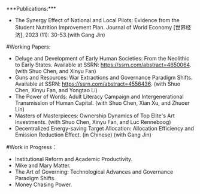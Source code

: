 <p>
  ***Publications:***
  
  - The Synergy Effect of National and Local Pilots: Evidence from the Student Nutrition Improvement Plan. Journal of World Economy [世界经济], 2023 (11): 30-53.(with Gang Jin)
</p>

<p>
  #Working Papers:
  
  - Deluge and Development of Early Human Societies: From the Neolithic to Early States. Available at SSRN: https://ssrn.com/abstract=4650064. (with Shuo Chen, and Xinyu Fan)
  - Guns and Resources: War Extractions and Governance Paradigm Shifts. Available at SSRN: https://ssrn.com/abstract=4556436. (with Shuo Chen, Xinyu Fan, and Yongtao Li)
  - The Power of Words: Adult Literacy Campaign and Intergenerational Transmission of Human Capital. (with Shuo Chen, Xian Xu, and Zhuoer Lin)
  - Masters of Masterpieces: Ownership Dynamics of Top Elite's Art Investments. (with Shuo Chen, Xinyu Fan, and Luc Renneboog)
  - Decentralized Energy-saving Target Allocation: Allocation Efficiency and Emission Reduction Effect. (in Chinese) (with Gang Jin)
</p>

<p>
  #Work in Progress：
  
  - Institutional Reform and Academic Productivity.
  - Mike and Mary Matter.
  - The Art of Governing: Technological Advances and Governance Paradigm Shifts.
  - Money Chasing Power.
</p>

<br />
<br />
